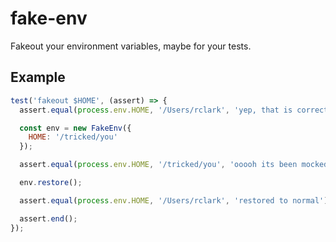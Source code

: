 # fake-env

Fakeout your environment variables, maybe for your tests.

## Example

```js
test('fakeout $HOME', (assert) => {
  assert.equal(process.env.HOME, '/Users/rclark', 'yep, that is correct');

  const env = new FakeEnv({
    HOME: '/tricked/you'
  });

  assert.equal(process.env.HOME, '/tricked/you', 'ooooh its been mocked!');

  env.restore();

  assert.equal(process.env.HOME, '/Users/rclark', 'restored to normal');

  assert.end();
});
```
